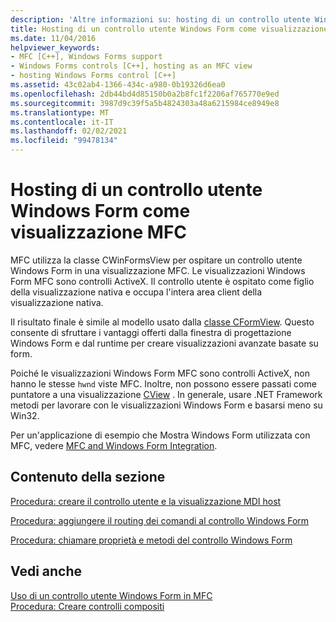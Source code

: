 ```yaml
---
description: 'Altre informazioni su: hosting di un controllo utente Windows Form come vista MFC'
title: Hosting di un controllo utente Windows Form come visualizzazione MFC
ms.date: 11/04/2016
helpviewer_keywords:
- MFC [C++], Windows Forms support
- Windows Forms controls [C++], hosting as an MFC view
- hosting Windows Forms control [C++]
ms.assetid: 43c02ab4-1366-434c-a980-0b19326d6ea0
ms.openlocfilehash: 2db44bd4d85150b0a2b8fc1f2206af765770e9ed
ms.sourcegitcommit: 3987d9c39f5a5b4824303a48a6215984ce8949e8
ms.translationtype: MT
ms.contentlocale: it-IT
ms.lasthandoff: 02/02/2021
ms.locfileid: "99478134"
---
```

# <a name="hosting-a-windows-forms-user-control-as-an-mfc-view"></a>Hosting di un controllo utente Windows Form come visualizzazione MFC

MFC utilizza la classe CWinFormsView per ospitare un controllo utente Windows Form in una visualizzazione MFC. Le visualizzazioni Windows Form MFC sono controlli ActiveX. Il controllo utente è ospitato come figlio della visualizzazione nativa e occupa l'intera area client della visualizzazione nativa.

Il risultato finale è simile al modello usato dalla [classe CFormView](../mfc/reference/cformview-class.md). Questo consente di sfruttare i vantaggi offerti dalla finestra di progettazione Windows Form e dal runtime per creare visualizzazioni avanzate basate su form.

Poiché le visualizzazioni Windows Form MFC sono controlli ActiveX, non hanno le stesse `hwnd` viste MFC. Inoltre, non possono essere passati come puntatore a una visualizzazione [CView](../mfc/reference/cview-class.md) . In generale, usare .NET Framework metodi per lavorare con le visualizzazioni Windows Form e basarsi meno su Win32.

Per un'applicazione di esempio che Mostra Windows Form utilizzata con MFC, vedere [MFC and Windows Form Integration](https://download.cnet.com/MFC-and-WinForms-Integration/3000-2383_4-75453644.html).

## <a name="in-this-section"></a>Contenuto della sezione

[Procedura: creare il controllo utente e la visualizzazione MDI host](../dotnet/how-to-create-the-user-control-and-host-mdi-view.md)

[Procedura: aggiungere il routing dei comandi al controllo Windows Form](../dotnet/how-to-add-command-routing-to-the-windows-forms-control.md)

[Procedura: chiamare proprietà e metodi del controllo Windows Form](../dotnet/how-to-call-properties-and-methods-of-the-windows-forms-control.md)

## <a name="see-also"></a>Vedi anche

[Uso di un controllo utente Windows Form in MFC](../dotnet/using-a-windows-form-user-control-in-mfc.md)<br/>
[Procedura: Creare controlli compositi](/dotnet/framework/winforms/controls/how-to-author-composite-controls)
